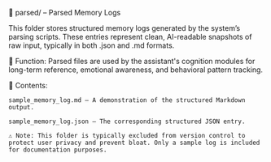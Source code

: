📁 parsed/ – Parsed Memory Logs

This folder stores structured memory logs generated by the system’s parsing scripts. These entries represent clean, AI-readable snapshots of raw input, typically in both .json and .md formats.

🔸 Function:
Parsed files are used by the assistant's cognition modules for long-term reference, emotional awareness, and behavioral pattern tracking.

🔸 Contents:

    sample_memory_log.md – A demonstration of the structured Markdown output.

    sample_memory_log.json – The corresponding structured JSON entry.

    ⚠️ Note: This folder is typically excluded from version control to protect user privacy and prevent bloat. Only a sample log is included for documentation purposes.
